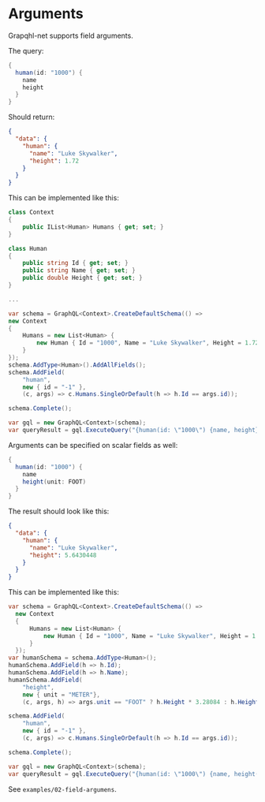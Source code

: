 # Arguments

Grapqhl-net supports field arguments.

The query:
```csharp
{
  human(id: "1000") {
    name
    height
  }
}
```
Should return:
```json
{
  "data": {
    "human": {
      "name": "Luke Skywalker",
      "height": 1.72
    }
  }
}
```

This can be implemented like this:

```csharp
class Context
{
    public IList<Human> Humans { get; set; }
}

class Human
{
    public string Id { get; set; }
    public string Name { get; set; }
    public double Height { get; set; }
}

...

var schema = GraphQL<Context>.CreateDefaultSchema(() =>
new Context
{
    Humans = new List<Human> {
        new Human { Id = "1000", Name = "Luke Skywalker", Height = 1.72 }
    }
});
schema.AddType<Human>().AddAllFields();
schema.AddField(
    "human",
    new { id = "-1" },
    (c, args) => c.Humans.SingleOrDefault(h => h.Id == args.id));

schema.Complete();

var gql = new GraphQL<Context>(schema);
var queryResult = gql.ExecuteQuery("{human(id: \"1000\") {name, height}}");
```
Arguments can be specified on scalar fields as well:
```csharp
{
  human(id: "1000") {
    name
    height(unit: FOOT)
  }
}
```
The result should look like this:
```json
{
  "data": {
    "human": {
      "name": "Luke Skywalker",
      "height": 5.6430448
    }
  }
}
```

This can be implemented like this:

```csharp
var schema = GraphQL<Context>.CreateDefaultSchema(() =>
  new Context
  {
      Humans = new List<Human> {
          new Human { Id = "1000", Name = "Luke Skywalker", Height = 1.72 }
      }
  });
var humanSchema = schema.AddType<Human>();
humanSchema.AddField(h => h.Id);
humanSchema.AddField(h => h.Name);
humanSchema.AddField(
    "height", 
    new { unit = "METER"}, 
    (c, args, h) => args.unit == "FOOT" ? h.Height * 3.28084 : h.Height);

schema.AddField(
    "human",
    new { id = "-1" },
    (c, args) => c.Humans.SingleOrDefault(h => h.Id == args.id));

schema.Complete();

var gql = new GraphQL<Context>(schema);
var queryResult = gql.ExecuteQuery("{human(id: \"1000\") {name, height(unit: \"FOOT\")}}");
```

See `examples/02-field-argumens`.